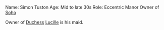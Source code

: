 Name: Simon Tuston
Age: Mid to late 30s
Role: Eccentric Manor Owner of [Soho](SohoManor.md)

Owner of [Duchess](Cat.md) 
[Lucille](Lucille.md) is his maid. 